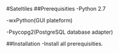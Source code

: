  #Sateltiles
 ##Prerequisities
 -Python 2.7
 
 -wxPython(GUI plateform)
 
 -Psycopg2(PostgreSQL database adapter)
 
 ##Installation
 -Install all prerequisities.
 
 








